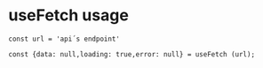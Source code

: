 # useFetch usage

```
const url = 'api´s endpoint'

const {data: null,loading: true,error: null} = useFetch (url);

```
